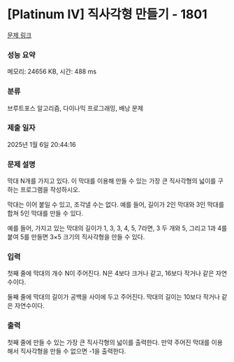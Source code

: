 # [Platinum IV] 직사각형 만들기 - 1801 

[문제 링크](https://www.acmicpc.net/problem/1801) 

### 성능 요약

메모리: 24656 KB, 시간: 488 ms

### 분류

브루트포스 알고리즘, 다이나믹 프로그래밍, 배낭 문제

### 제출 일자

2025년 1월 6일 20:44:16

### 문제 설명

<p>막대 N개를 가지고 있다. 이 막대를 이용해 만들 수 있는 가장 큰 직사각형의 넓이를 구하는 프로그램을 작성하시오.</p>

<p>막대는 이어 붙일 수 있고, 조각낼 수는 없다. 예를 들어, 길이가 2인 막대와 3인 막대를 합쳐 5인 막대를 만들 수 있다.</p>

<p>예를 들어, 가지고 있는 막대의 길이가 1, 3, 3, 4, 5, 7라면, 3 두 개와 5, 그리고 1과 4를 붙여 5를 만들면 3×5 크기의 직사각형을 만들 수 있다.</p>

### 입력 

 <p>첫째 줄에 막대의 개수 N이 주어진다. N은 4보다 크거나 같고, 16보다 작거나 같은 자연수이다.</p>

<p>둘째 줄에 막대의 길이가 공백을 사이에 두고 주어진다. 막대의 길이는 10보다 작거나 같은 자연수이다.</p>

### 출력 

 <p>첫째 줄에 만들 수 있는 가장 큰 직사각형의 넓이를 출력한다. 만약 주어진 막대를 이용해서 직사각형을 만들 수 없으면 -1을 출력한다.</p>

